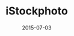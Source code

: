 ---
layout: site
title: "iStockphoto"
date: 2015-07-03
categories: [news-weather]
version: 1.4.1
major: 1
minor: 4
patch: 1
slug: istockphoto
link: http://www.istockphoto.com
permalink: /sites/:slug
---